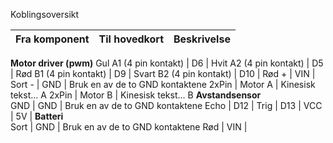 Koblingsoversikt

Fra komponent            | Til hovedkort | Beskrivelse
:------------------------|------------:|:------------------------
__Motor driver (pwm)__
Gul A1 (4 pin kontakt)    | D6         |
Hvit A2 (4 pin kontakt)   | D5         |
Rød B1 (4 pin kontakt)    | D9         |
Svart B2 (4 pin kontakt)  | D10        |
Rød +                     | VIN        |
Sort -                    | GND        | Bruk en av de to GND kontaktene
2xPin                     | Motor A    | Kinesisk tekst... A
2xPin                     | Motor B    | Kinesisk tekst... B
__Avstandsensor__                        
GND                      |  GND        | Bruk en av de to GND kontaktene
Echo                     |  D12        | 
Trig                     |  D13        | 
VCC                      |  5V         | 
__Batteri__                        
Sort                      |  GND       | Bruk en av de to GND kontaktene
Rød                       |  VIN       | 
